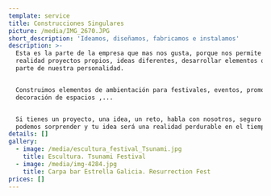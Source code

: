 ```yaml
---
template: service
title: Construcciones Singulares
picture: /media/IMG_2670.JPG
short_description: 'Ideamos, diseñamos, fabricamos e instalamos'
description: >-
  Esta es la parte de la empresa que mas nos gusta, porque nos permite hacer
  realidad proyectos propios, ideas diferentes, desarrollar elementos que forman
  parte de nuestra personalidad. 


  Construimos elementos de ambientación para festivales, eventos, promociones,
  decoración de espacios ,...


  Si tienes un proyecto, una idea, un reto, habla con nosotros, seguro que te
  podemos sorprender y tu idea será una realidad perdurable en el tiempo.
details: []
gallery:
  - image: /media/escultura_festival_Tsunami.jpg
    title: Escultura. Tsunami Festival
  - image: /media/img-4284.jpg
    title: Carpa bar Estrella Galicia. Resurrection Fest
prices: []
---
```



